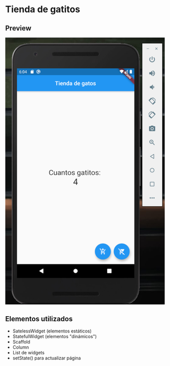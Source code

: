 # Tienda de gatitos

## Preview

![](docs/tienda-preview.png)

## Elementos utilizados

- SatelessWidget (elementos estáticos)
- StatefulWidget (elementos "dinámicos")
- Scaffold
- Column
- List de widgets
- setState() para actualizar página